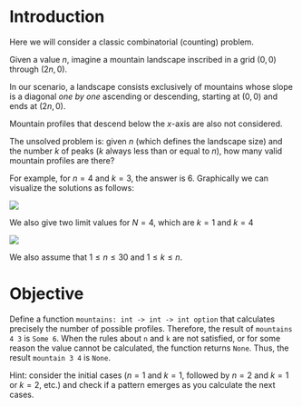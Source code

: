 <script>
MathJax = {
  loader: {load: ['input/asciimath', 'output/chtml']},
  asciimath: {
    delimiters: [['$','$'], ['`','`']]
  }
}
</script>

<script src="https://polyfill.io/v3/polyfill.min.js?features=es6"></script>
<script type="text/javascript" id="MathJax-script" async
  src="https://cdn.jsdelivr.net/npm/mathjax@3/es5/startup.js"></script>

# Introduction

Here we will consider a classic combinatorial (counting) problem.

Given a value $n$, imagine a mountain landscape inscribed in a grid $(0,0)$ through $(2n,0)$.

In our scenario, a landscape consists exclusively of mountains whose slope is a diagonal _one by one_ ascending or descending, starting at $(0,0)$ and ends at $(2n,0)$. 

Mountain profiles that descend below the $x$-axis are also not considered.

The unsolved problem is: given $n$ (which defines the landscape size) and the number $k$ of peaks ($k$ always less than or equal to $n$), how many valid mountain profiles are there?

For example, for $n=4$ and $k=3$, the answer is $6$. Graphically we can visualize the solutions as follows:

![](https://i.imgur.com/lIZsgHT.png)


We also give two limit values for $N=4$, which are $k=1$ and $k=4$

![](https://i.imgur.com/NwVI8wo.png)


We also assume that $1\leq n \leq 30$ and $1\leq k \leq n$.

# Objective

Define a function `mountains: int -> int -> int option` that calculates precisely the number of possible profiles. Therefore, the result of `mountains 4 3` is `Some 6`. When the rules about `n` and `k` are not satisfied, or for some reason the value cannot be calculated, the function returns `None`. Thus, the result `mountain 3 4` is `None`.

Hint: consider the initial cases ($n=1$ and $k=1$, followed by $n=2$ and $k=1$ or $k=2$, etc.) and check if a pattern emerges as you calculate the next cases.